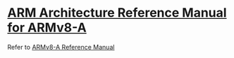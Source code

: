 [ARM Architecture Reference Manual for ARMv8-A](http://armv8-ref.codingbelief.com/en/)
=======

Refer to [ARMv8-A Reference Manual](http://infocenter.arm.com/help/index.jsp?topic=/com.arm.doc.ddi0487a.g/index.html)
